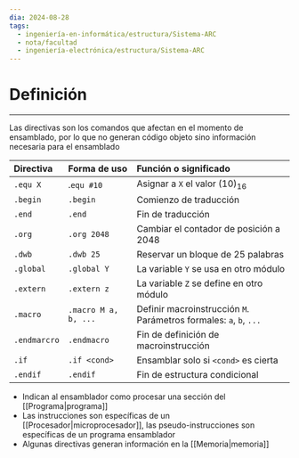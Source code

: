 ```yaml
---
dia: 2024-08-28
tags:
  - ingeniería-en-informática/estructura/Sistema-ARC
  - nota/facultad
  - ingeniería-electrónica/estructura/Sistema-ARC
---
```

# Definición
---
Las directivas son los comandos que afectan en el momento de ensamblado, por lo que no generan código objeto sino información necesaria para el ensamblado

| Directiva    | Forma de uso         | Función o significado                                              |
| :----------- | :------------------- | :----------------------------------------------------------------- |
| `.equ X`     | .`equ #10`           | Asignar a `X` el valor $(10)_{16}$                                 |
| `.begin`     | `.begin`             | Comienzo de traducción                                             |
| `.end`       | `.end`               | Fin de traducción                                                  |
| `.org`       | `.org 2048`          | Cambiar el contador de posición a $2048$                           |
| `.dwb`       | `.dwb 25`            | Reservar un bloque de $25$ palabras                                |
| `.global`    | `.global Y`          | La variable `Y` se usa en otro módulo                              |
| `.extern`    | `.extern z`          | La variable `Z` se define en otro módulo                           |
| `.macro`     | `.macro M a, b, ...` | Definir macroinstrucción `M`. Parámetros formales: `a`, `b`, `...` |
| `.endmarcro` | `.endmacro`          | Fin de definición de macroinstrucción                              |
| `.if`        | `.if <cond>`         | Ensamblar solo si `<cond>` es cierta                               |
| `.endif`     | `.endif`             | Fin de estructura condicional                                      |

* Indican al ensamblador como procesar una sección del [[Programa|programa]]
* Las instrucciones son específicas de un [[Procesador|microprocesador]], las pseudo-instrucciones son específicas de un programa ensamblador
* Algunas directivas generan información en la [[Memoria|memoria]]